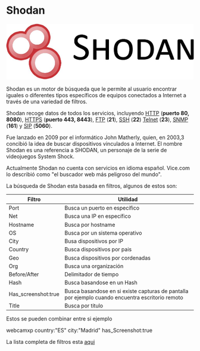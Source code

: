 # Shodan

![Logo shodan](https://github.com/usarralsmr/usarralsmr.github.io/blob/master/assets/img/shodan/shodan.jpg?raw=true)

Shodan es un motor de búsqueda que le permite al usuario encontrar iguales o diferentes tipos específicos de equipos conectados a Internet a través de una variedad de filtros.

Shodan recoge datos de todos los servicios, incluyendo [HTTP](https://es.wikipedia.org/wiki/HTTP) (**puerto 80, 8080**), [HTTPS](https://es.wikipedia.org/wiki/HTTPS) (**puerto 443, 8443**), [FTP](https://es.wikipedia.org/wiki/FTP) (**21**), [SSH](https://es.wikipedia.org/wiki/SSH) (**22**) [Telnet](https://es.wikipedia.org/wiki/Telnet) (**23**), [SNMP](https://es.wikipedia.org/wiki/SNMP) (**161**) y [SIP](https://es.wikipedia.org/wiki/SIP) (**5060**).

Fue lanzado en 2009 por el informático John Matherly, quien, en 2003,3 concibió la idea de buscar dispositivos vinculados a Internet. El nombre Shodan es una referencia a SHODAN, un personaje de la serie de videojuegos System Shock.

Actualmente Shodan no cuenta con servicios en idioma español. Vice.com lo describió como "el buscador web más peligroso del mundo".



La búsqueda de Shodan esta basada en filtros, algunos de estos son:



| Filtro              | Utilidad                                                     |
| ------------------- | ------------------------------------------------------------ |
| Port                | Busca un puerto en específico                                |
| Net                 | Busca una IP en específico                                   |
| Hostname            | Busca por hostname                                           |
| OS                  | Busca por un sistema operativo                               |
| City                | Busa dispositivos por IP                                     |
| Country             | Busca dispositivos por pais                                  |
| Geo                 | Busca dispositivos por cordenadas                            |
| Org                 | Busca una organización                                       |
| Before/After        | Delimitador de tiempo                                        |
| Hash                | Busca basandose en un Hash                                   |
| Has_screenshot:true | Busca basandose en si existe capturas de pantalla por ejemplo cuando encuentra escritorio remoto |
| Title               | Busca por titulo                                             |

Estos se pueden combinar entre si ejemplo

webcamxp country:"ES" city:"Madrid" has_Screenshot:true



La lista completa de filtros esta [aqui](https://developer.shodan.io/api/banner-specification)
